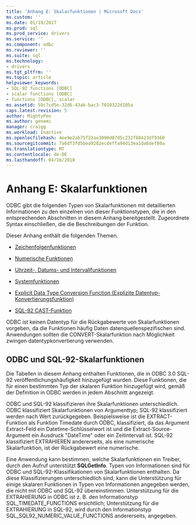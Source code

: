 ```yaml
---
title: 'Anhang E: Skalarfunktionen | Microsoft Docs'
ms.custom: ''
ms.date: 01/19/2017
ms.prod: sql
ms.prod_service: drivers
ms.service: ''
ms.component: odbc
ms.reviewer: ''
ms.suite: sql
ms.technology:
- drivers
ms.tgt_pltfrm: ''
ms.topic: article
helpviewer_keywords:
- SQL-92 functions [ODBC]
- scalar functions [ODBC]
- functions [ODBC], scalar
ms.assetid: 59c7cd5e-32d6-43ab-bac3-7010322d105a
caps.latest.revision: 5
author: MightyPen
ms.author: genemi
manager: craigg
ms.workload: Inactive
ms.openlocfilehash: 4ee9e2ab75f22ae3090d87d5c232f88423df9360
ms.sourcegitcommit: 7a6df3fd5bea9282ecdeffa94d13ea1da6def80a
ms.translationtype: MT
ms.contentlocale: de-DE
ms.lasthandoff: 04/16/2018
---
```

# <a name="appendix-e-scalar-functions"></a>Anhang E: Skalarfunktionen
ODBC gibt die folgenden Typen von Skalarfunktionen mit detaillierten Informationen zu den einzelnen von dieser Funktionstypen, die in den entsprechenden Abschnitten in diesem Anhang bereitgestellt. Zugeordnete Syntax einschließen, die die Beschreibungen der Funktion.  
  
 Dieser Anhang enthält die folgenden Themen.  
  
-   [Zeichenfolgenfunktionen](../../../odbc/reference/appendixes/string-functions.md)  
  
-   [Numerische Funktionen](../../../odbc/reference/appendixes/numeric-functions.md)  
  
-   [Uhrzeit-, Datums- und Intervallfunktionen](../../../odbc/reference/appendixes/time-date-and-interval-functions.md)  
  
-   [Systemfunktionen](../../../odbc/reference/appendixes/system-functions.md)  
  
-   [Explicit Data Type Conversion Function (Explizite Datentyp-Konvertierungsfunktion)](../../../odbc/reference/appendixes/explicit-data-type-conversion-function.md)  
  
-   [SQL-92 CAST-Funktion](../../../odbc/reference/appendixes/sql-92-cast-function.md)  
  
 ODBC ist keinen Datentyp für die Rückgabewerte von Skalarfunktionen vorgeben, da die Funktionen häufig Daten datenquellenspezifischen sind. Anwendungen sollten die CONVERT-Skalarfunktion nach Möglichkeit zwingen datentypkonvertierung verwenden.  
  
## <a name="odbc-and-sql-92-scalar-functions"></a>ODBC und SQL-92-Skalarfunktionen  
 Die Tabellen in diesem Anhang enthalten Funktionen, die in ODBC 3.0 SQL-92 veröffentlichungshäufigkeit hinzugefügt wurden. Diese Funktionen, die für einen bestimmten Typ der skalaren Funktion hinzugefügt wird, gemäß der Definition in ODBC werden in jedem Abschnitt angezeigt.  
  
 ODBC und SQL-92 klassifizieren ihre Skalarfunktionen unterschiedlich. ODBC klassifiziert Skalarfunktionen von Argumenttyp; SQL-92 klassifiziert werden nach Wert zurückgegeben. Beispielsweise ist die EXTRACT-Funktion als Funktion Timedate durch ODBC, klassifiziert, da das Argument Extract-Feld ein Datetime-Schlüsselwort ist und die Extract-Source-Argument ein Ausdruck "DateTime" oder ein Zeitintervall ist. SQL-92 klassifiziert EXTRAHIEREN andererseits, als eine numerische Skalarfunktion, ist der Rückgabewert eine numerische.  
  
 Eine Anwendung kann bestimmen, welche Skalarfunktionen ein Treiber, durch den Aufruf unterstützt **SQLGetInfo**. Typen von Informationen sind für ODBC und SQL-92-Klassifikationen von Skalarfunktionen enthalten. Da diese Klassifizierungen unterschiedlich sind, kann die Unterstützung für einige skalaren Funktionen in Typen von Informationen angegeben werden, die nicht mit ODBC und SQL-92 übereinstimmen. Unterstützung für die EXTRAHIERUNG in ODBC ist z. B. den Informationstyp SQL_TIMEDATE_FUNCTIONS ersichtlich; Unterstützung für die EXTRAHIERUNG in SQL-92, wird durch den Informationstyp SQL_SQL92_NUMERIC_VALUE_FUNCTIONS andererseits, angegeben.
